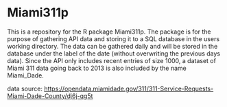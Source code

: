 # Miami311p
This is a repository for the R package Miami311p. 
The package is for the purpose of gathering API data and storing it to a SQL database in the users working directory. 
The data can be gathered daily and will be stored in the database under the label of the date (without overwriting the previous days data). 
Since the API only includes recent entries of size 1000, a dataset of Miami 311 data going back to 2013 is also included by the name 
Miami_Dade. 

data source: https://opendata.miamidade.gov/311/311-Service-Requests-Miami-Dade-County/dj6j-qg5t
